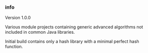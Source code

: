 <!--

    Copyright (C) 2011-2012 Barchart, Inc. <http://www.barchart.com/>

    All rights reserved. Licensed under the OSI BSD License.

    http://www.opensource.org/licenses/bsd-license.php

-->
### info

Version 1.0.0 

Various module projects containing generic advanced algorithms not included in common Java libraries.

Initial build contains only a hash library with a minimal perfect hash function.
